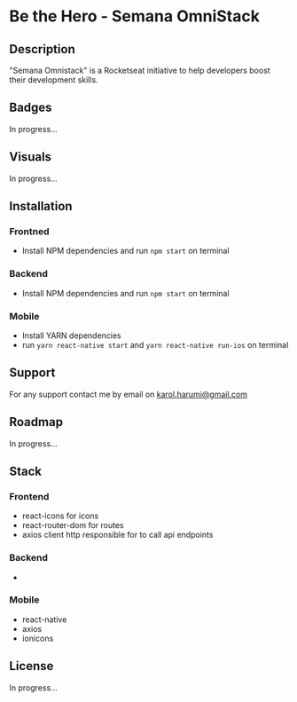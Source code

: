 # Be the Hero - Semana OmniStack

## Description
"Semana Omnistack" is a Rocketseat initiative to help developers boost their development skills.

## Badges
In progress...

## Visuals
In progress...

## Installation

### Frontned
- Install NPM dependencies and run `npm start` on terminal

### Backend
- Install NPM dependencies and run `npm start` on terminal

### Mobile
- Install YARN dependencies
- run `yarn react-native start` and `yarn react-native run-ios` on terminal

## Support
For any support contact me by email on karol.harumi@gmail.com

## Roadmap
In progress...

## Stack

### Frontend
- react-icons for icons
- react-router-dom for routes
- axios client http responsible for to call api endpoints

### Backend
-

### Mobile
- react-native
- axios
- ionicons

## License
In progress...
